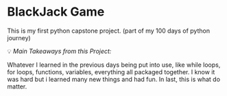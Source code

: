 # BlackJack Game
This is my first python capstone project.
(part of my 100 days of python journey)

:bulb: *Main Takeaways from this Project:*

Whatever I learned in the previous days being put into use, like while loops, for loops, functions, variables, everything all packaged together. I know it was hard but i learned many new things and had fun. In last, this is what do matter.  

